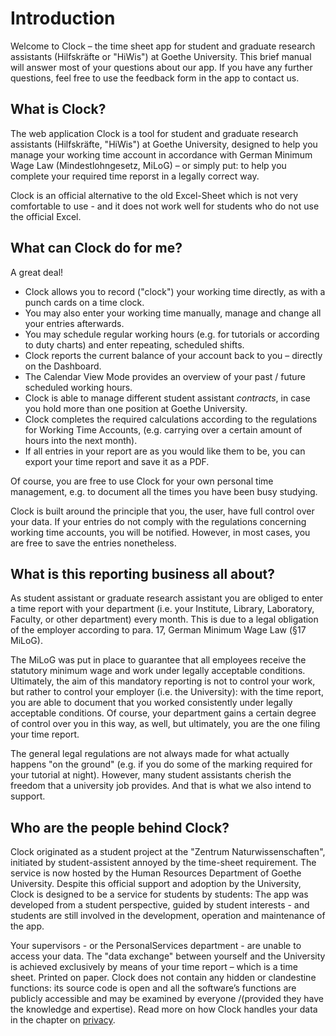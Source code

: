 # Introduction

Welcome to Clock – the time sheet app for student and graduate research assistants \(Hilfskräfte or "HiWis"\) at Goethe University. This brief manual will answer most of your questions about our app. If you have any further questions, feel free to use the feedback form in the app to contact us.

## What is Clock?

The web application Clock is a tool for student and graduate research assistants \(Hilfskräfte, "HiWis"\) at Goethe University, designed to help you manage your working time account in accordance with German Minimum Wage Law \(Mindestlohngesetz, MiLoG\) – or simply put: to help you complete your required time reporst in a legally correct way.

Clock is an official alternative to the old Excel-Sheet which is not very comfortable to use - and it does not work well for students who do not use the official Excel.

## What can Clock do for me?

A great deal!

* Clock allows you to record \("clock"\) your working time directly, as with a punch cards on a time clock.
* You may also enter your working time manually, manage and change all your entries afterwards.
* You may schedule regular working hours \(e.g. for tutorials or according to duty charts\) and enter repeating, scheduled shifts.
* Clock reports the current balance of your account back to you – directly on the Dashboard.
* The Calendar View Mode provides an overview of your past / future scheduled working hours.
* Clock is able to manage different student assistant _contracts_, in case you hold more than one position at Goethe University.
* Clock completes the required calculations according to the regulations for Working Time Accounts, \(e.g. carrying over a certain amount of hours into the next month\).
* If all entries in your report are as you would like them to be, you can export your time report and save it as a PDF.

Of course, you are free to use Clock for your own personal time management, e.g. to document all the times you have been busy studying.

Clock is built around the principle that you, the user, have full control over your data. If your entries do not comply with the regulations concerning working time accounts, you will be notified. However, in most cases, you are free to save the entries nonetheless.

## What is this reporting business all about?

As student assistant or graduate research assistant you are obliged to enter a time report with your department \(i.e. your Institute, Library, Laboratory, Faculty, or other department\) every month. This is due to a legal obligation of the employer according to para. 17, German Minimum Wage Law \(§17 MiLoG\).

The MiLoG was put in place to guarantee that all employees receive the statutory minimum wage and work under legally acceptable conditions. Ultimately, the aim of this mandatory reporting is not to control your work, but rather to control your employer \(i.e. the University\): with the time report, you are able to document that you worked consistently under legally acceptable conditions. Of course, your department gains a certain degree of control over you in this way, as well, but ultimately, you are the one filing your time report.

The general legal regulations are not always made for what actually happens "on the ground" \(e.g. if you do some of the marking required for your tutorial at night\). However, many student assistants cherish the freedom that a university job provides. And that is what we also intend to support.

## Who are the people behind Clock?

Clock originated as a student project at the "Zentrum Naturwissenschaften", initiated by student-assistent annoyed by the time-sheet requirement. The service is now hosted by the Human Resources Department of Goethe University. Despite this official support and adoption by the University, Clock is designed to be a service for students by students: The app was developed from a student perspective, guided by student interests - and students are still involved in the development, operation and maintenance of the app.

Your supervisors - or the PersonalServices department - are unable to access your data. The "data exchange" between yourself and the University is achieved exclusively by means of your time report – which is a time sheet. Printed on paper. Clock does not contain any hidden or clandestine functions: its source code is open and all the software’s functions are publicly accessible and may be examined by everyone /\(provided they have the knowledge and expertise\). Read more on how Clock handles your data in the chapter on [privacy](privacy.md).

